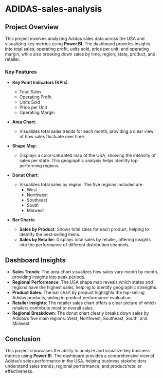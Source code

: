 # ADIDAS-sales-analysis

## Project Overview

This project involves analyzing Adidas sales data across the USA and visualizing key metrics using **Power BI**. The dashboard provides insights into total sales, operating profit, units sold, price per unit, and operating margin, while also breaking down sales by time, region, state, product, and retailer.

### Key Features

- **Key Point Indicators (KPIs)**: 
  - Total Sales
  - Operating Profit
  - Units Sold
  - Price per Unit
  - Operating Margin

- **Area Chart**: 
  - Visualizes total sales trends for each month, providing a clear view of how sales fluctuate over time.

- **Shape Map**:
  - Displays a color-saturated map of the USA, showing the intensity of sales per state. This geographic analysis helps identify top-performing regions.

- **Donut Chart**:
  - Visualizes total sales by region. The five regions included are:
    - West
    - Northwest
    - Southeast
    - South
    - Midwest

- **Bar Charts**:
  - **Sales by Product**: Shows total sales for each product, helping to identify the best-selling items.
  - **Sales by Retailer**: Displays total sales by retailer, offering insights into the performance of different distribution channels.

## Dashboard Insights

- **Sales Trends**: The area chart visualizes how sales vary month by month, providing insights into peak periods.
- **Regional Performance**: The USA shape map reveals which states and regions have the highest sales, helping to identify geographic strengths.
- **Product Sales**: The bar chart by product highlights the top-selling Adidas products, aiding in product performance evaluation.
- **Retailer Insights**: The retailer sales chart offers a clear picture of which retailers contribute most to overall sales.
- **Regional Breakdown**: The donut chart clearly breaks down sales by Adidas’s five main regions: West, Northwest, Southeast, South, and Midwest.

## Conclusion

This project showcases the ability to analyze and visualize key business metrics using **Power BI**. The dashboard provides a comprehensive view of Adidas’s sales performance in the USA, helping business stakeholders understand sales trends, regional performance, and product/retailer effectiveness.
